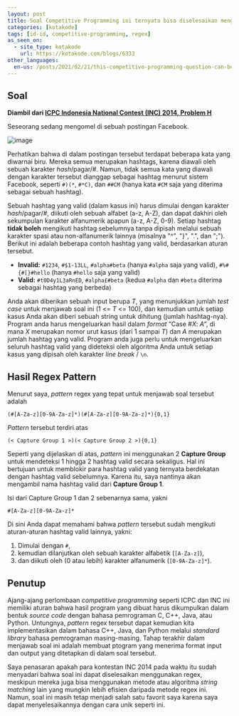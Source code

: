 ```yaml
---
layout: post
title: Soal Competitive Programming ini ternyata bisa diselesaikan menggunakan Regular Expression!
categories: [kotakode]
tags: [id-id, competitive-programming, regex]
as_seen_on:
  - site_type: kotakode
    url: https://kotakode.com/blogs/6333
other_languages:
  en-us: /posts/2021/02/21/this-competitive-programming-question-can-be-solved-by-a-simple-regular-expression.html
---
```

## Soal
**Diambil dari [ICPC Indonesia National Contest (INC) 2014, Problem H](https://tlx.toki.id/problems/inc-2014/H)**

Seseorang sedang mengomel di sebuah postingan Facebook.

![image](https://sandalphon.tlx.toki.id/api/v2/problems/JIDPROGRXN7JpK5h0XB433Clweb/render/c.jpg)

Perhatikan bahwa di dalam postingan tersebut terdapat beberapa kata yang diwarnai biru. Mereka semua merupakan hashtags, karena diawali oleh sebuah karakter *hash*/pagar/#. Namun, tidak semua kata yang diawali dengan karakter tersebut dianggap sebagai hashtag menurut sistem Facebook, seperti `#)(*`, `#*C)`, dan `##CM` (hanya kata `#CM` saja yang diterima sebagai sebuah hashtag).

Sebuah hashtag yang valid (dalam kasus ini) harus dimulai dengan karakter *hash*/pagar/#, diikuti oleh sebuah alfabet (a-z, A-Z), dan dapat dakhiri oleh sekumpulan karakter alfanumerik apapun (a-z, A-Z, 0-9). Setiap hashtag **tidak boleh** mengikuti hashtag sebelumnya tanpa dipisah melalui sebuah karakter spasi atau non-alfanumerik lainnya (misalnya "^", "}", ".", dan ";"). Berikut ini adalah beberapa contoh hashtag yang valid, berdasarkan aturan tersebut.

+ **Invalid:** `#1234`, `#$1-13LL`, `#alpha#beta` (hanya `#alpha` saja yang valid), `#%#{#[}#hello` (hanya `#hello` saja yang valid)
+ **Valid:** `#t0D4y1L3aRnED`, `#alpha£#beta` (kedua `#alpha` dan `#beta` diterima sebagai hashtag yang berbeda)

Anda akan diberikan sebuah input berupa *T*, yang menunjukkan jumlah *test case* untuk menjawab soal ini (1 <= *T* <= 100), dan kemudian untuk setiap kasus Anda akan diberi sebuah string untuk dihitung (jumlah hashtag-nya). Program anda harus mengeluarkan hasil dalam *format* “Case #*X*: *A*”, di mana *X* merupakan nomor urut kasus (dari 1 sampai *T*) dan *A* merupakan jumlah hashtag yang valid. Program anda juga perlu untuk mengeluarkan seluruh hashtag valid yang dideteksi oleh algoritma Anda untuk setiap kasus yang dipisah oleh karakter *line break* / `\n`.

## Hasil Regex Pattern
Menurut saya, *pattern* regex yang tepat untuk menjawab soal tersebut adalah

```
(#[A-Za-z][0-9A-Za-z]*)(#[A-Za-z][0-9A-Za-z]*){0,1}
```

*Pattern* tersebut terdiri atas

```
(< Capture Group 1 >)(< Capture Group 2 >){0,1}
```

Seperti yang dijelaskan di atas, *pattern* ini menggunakan 2 **Capture Group** untuk mendeteksi 1 hingga 2 hashtag valid secara sekaligus. Hal ini bertujuan untuk memblokir para hashtag valid yang ternyata berdekatan dengan hashtag valid sebelumnya. Karena itu, saya nantinya akan mengambil nama hashtag valid dari **Capture Group 1**.

Isi dari Capture Group 1 dan 2 sebenarnya sama, yakni

```
#[A-Za-z][0-9A-Za-z]*
```

Di sini Anda dapat memahami bahwa *pattern* tersebut sudah mengikuti aturan-aturan hashtag valid lainnya, yakni:

1. Dimulai dengan `#`,
2. kemudian dilanjutkan oleh sebuah karakter alfabetik (`[A-Za-z]`),
3. dan diikuti oleh (0 atau lebih) karakter alfanumerik (`[0-9A-Za-z]*`).

## Penutup
Ajang-ajang perlombaan *competitive programming* seperti ICPC dan INC ini memiliki aturan bahwa hasil program yang dibuat harus dikumpulkan dalam bentuk *source code* dengan bahasa pemrograman C, C++, Java, atau Python. Untungnya, *pattern* regex tersebut dapat kemudian kita implementasikan dalam bahasa C++, Java, dan Python melalui *standard library* bahasa pemrograman masing-masing. Tahap terakhir dalam menjawab soal ini adalah membuat ptogram yang menerima format input dan output yang ditetapkan di dalam soal tersebut.

Saya penasaran apakah para kontestan INC 2014 pada waktu itu sudah menyadari bahwa soal ini dapat diselesaikan menggunakan regex, meskipun mereka juga bisa menggunakan metode atau algoritma *string matching* lain yang mungkin lebih efisien daripada metode regex ini. Namun, soal ini masih tetap menjadi salah satu favorit saya karena saya dapat menyelesaikannya dengan cara unik seperti ini.
